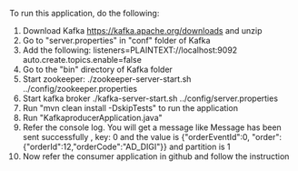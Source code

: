 To run this application, do the following:

1. Download Kafka https://kafka.apache.org/downloads and unzip
2. Go to "server.properties" in "conf" folder of Kafka
3. Add the following:
     listeners=PLAINTEXT://localhost:9092
     auto.create.topics.enable=false
4. Go to the "bin" directory of Kafka folder
5. Start zookeeper: 
    ./zookeeper-server-start.sh ../config/zookeeper.properties
6. Start kafka broker
    ./kafka-server-start.sh ../config/server.properties
7. Run "mvn clean install -DskipTests" to run the application
8. Run "KafkaproducerApplication.java"
9. Refer the console log. You will get a message like 
   Message has been sent successfully , 
   key: 0 and the value is {"orderEventId":0,
   "order":{"orderId":12,"orderCode":"AD_DIGI"}} and partition is 1
10. Now refer the consumer application in github and follow the instruction
